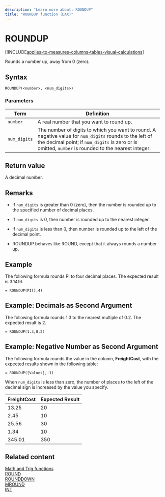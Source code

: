 ```yaml
---
description: "Learn more about: ROUNDUP"
title: "ROUNDUP function (DAX)"
---
```

# ROUNDUP

[!INCLUDE[applies-to-measures-columns-tables-visual-calculations](includes/applies-to-measures-columns-tables-visual-calculations.md)]

Rounds a number up, away from 0 (zero).  
  
## Syntax  
  
```dax
ROUNDUP(<number>, <num_digits>)  
```
  
### Parameters  
  
|Term|Definition|  
|--------|--------------|  
|`number`|A real number that you want to round up.|  
|`num_digits`|The number of digits to which you want to round. A negative value for `num_digits` rounds to the left of the decimal point; if `num_digits` is zero or is omitted, `number` is rounded to the nearest integer.|  
  
## Return value

A decimal number.  
  
## Remarks

- If `num_digits` is greater than 0 (zero), then the number is rounded up to the specified number of decimal places.  
  
- If `num_digits` is 0, then number is rounded up to the nearest integer.  
  
- If `num_digits` is less than 0, then number is rounded up to the left of the decimal point.  
  
- ROUNDUP behaves like ROUND, except that it always rounds a number up.  
  
## Example

The following formula rounds Pi to four decimal places. The expected result is 3.1416.  
  
```dax
= ROUNDUP(PI(),4)  
```
  
## Example: Decimals as Second Argument  

The following formula rounds 1.3 to the nearest multiple of 0.2. The expected result is 2.  

```dax
= ROUNDUP(1.3,0.2)  
```
  
## Example: Negative Number as Second Argument  
  
The following formula rounds the value in the column, **FreightCost**, with the expected results shown in the following table:  
  
```dax
= ROUNDUP([Values],-1)  
```

When `num_digits` is less than zero, the number of places to the left of the decimal sign is increased by the value you specify.  
  
|FreightCost|Expected Result|  
|---------------|-------------------|  
|13.25|20|  
|2.45|10|  
|25.56|30|  
|1.34|10|  
|345.01|350|  
  
## Related content

[Math and Trig functions](math-and-trig-functions-dax.md)  
[ROUND](round-function-dax.md)  
[ROUNDDOWN](rounddown-function-dax.md)  
[MROUND](mround-function-dax.md)  
[INT](int-function-dax.md)  
